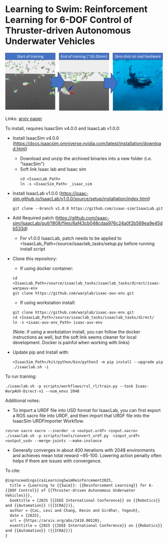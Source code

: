 # Learning to Swim: Reinforcement Learning for 6-DOF Control of Thruster-driven Autonomous Underwater Vehicles

![Overview](./imgs/qual-overview.png)

Links: [arxiv paper](https://arxiv.org/abs/2410.00120)

To install, requires IsaacSim v4.0.0 and IsaacLab v1.0.0:
- Install IsaacSim v4.0.0 (https://docs.isaacsim.omniverse.nvidia.com/latest/installation/download.html)
  - Download and unzip the archived binaries into a new folder (i.e. "IsaacSim")
  - Soft link Isaac lab and Isaac sim 
    ```
    cd <IsaacLab_Path> 
    ln -s <IsaacSim_Path> _isaac_sim
    ```
   
- Install IsaacLab v1.0.0 (https://isaac-sim.github.io/IsaacLab/v1.0.0/source/setup/installation/index.html)
  ```
  git clone --branch v1.0.0 https://github.com/isaac-sim/IsaacLab.git
  ```

- Add Required patch (https://github.com/isaac-sim/IsaacLab/pull/1808/files/8af43cb048cdaa976c24a0f2b569ea9e45db533d)
  - For v1.0.0 IsaacLab, patch needs to be applied to <IsaacLab_Path>/source/isaaclab_tasks/setup.py before running install script

- Clone this repository:

  - If using docker container:
  ```
  cd <IsaacLab_Path>/source/isaaclab_tasks/isaaclab_tasks/direct/isaac-warpauv-env
  git clone https://github.com/warplab/isaac-auv-env.git
  ```

  - If using workstation install:
  ```
  git clone https://github.com/warplab/isaac-auv-env.git
  cd <IsaacLab_Path>/source/isaaclab_tasks/isaaclab_tasks/direct/
  ln -s <isaac-auv-env_Path> isaac-auv-env
  ```
  (Note: if using a workstation install, you can follow the docker instructions as well, but the soft link seems cleaner for local development. Docker is painful when working with links)
  
- Update pip and Install with:
  ```
  <IsaacSim_Path>/kit/python/bin/python3 -m pip install --upgrade pip
  ./isaaclab.sh -i
  ```
 

To run training:
```
./isaaclab.sh -p scripts/workflows/rsl_rl/train.py --task Isaac-WarpAUV-Direct-v1 --num_envs 2048
```

Additional notes:

 - To import a URDF file into USD format for IsaacLab, you can first export a ROS xacro file into URDF, and then import that URDF file into the IsaacSim URDFImporter Workflow.

 ```
 rosrun xacro xacro --inorder -o <output.urdf> <input.xacro>
 ./isaaclab.sh -p scripts/tools/convert_urdf.py  <input_urdf> <output_usd> --merge-joints --make-instance
 ```

 - Generally converges in about 400 iterations with 2048 environments and achieves mean total reward ~95-100. Lowering action penalty often helps if there are issues with convergence.

To cite:
```
@inproceedings{caiLearningSwimReinforcement2025,
  title = {Learning to {{Swim}}: {{Reinforcement Learning}} for 6-{{DOF Control}} of {{Thruster-driven Autonomous Underwater Vehicles}}},
  booktitle = {2025 {{IEEE International Conference}} on {{Robotics}} and {{Automation}} ({{ICRA}})},
  author = {Cai, Levi and Chang, Kevin and Girdhar, Yogesh},
  date = {2025},
  url = {https://arxiv.org/abs/2410.00120},
  eventtitle = {2025 {{IEEE International Conference}} on {{Robotics}} and {{Automation}} ({{ICRA}})}
}

```
